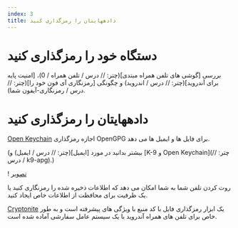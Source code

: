 ```yaml
---
index: 3
title: دادههایتان را رمزگذاری کنید
---
```

# دستگاه خود را رمزگذاری کنید

بررسی [گوشی های تلفن همراه مبتدی](چتر: // درس / تلفن همراه / 0)، [امنیت پایه برای آندروید](چتر: // درس / اندروید) و چگونگی [رمزنگاری آی فون خود را](چتر: // درس / رمزنگاری-آیفون شما).

# دادههایتان را رمزگذاری کنید

[Open Keychain](https://play.google.com/store/apps/details؟id=org.sufficientlysecure.keychain) اجازه  رمزگذاری OpenGPG برای فایل ها و ایمیل ها می دهد.

(بیشتر بدانید در مورد [ایمیل](چتر: // درس / ایمیل) و [K-9 و Open Keychain](چتر: // درس / k9-apg).)

! [تصویر](mobileexp2.png)

روت کردن تلفن شما به شما امکان می دهد که اطلاعات ذخیره شده را رمزنگاری کنید یا یک ظرفیت برای محافظت از اطلاعات خاص ایجاد کنید.

[Cryptonite](https://code.google.com/p/cryptonite/) یک ابزار رمزگذاری فایل با کد منبع با ویژگی های پیشرفته است و به طور خاص برای تلفن های همراه آندروید با یک سیستم عامل سفارشی آماده شده است.